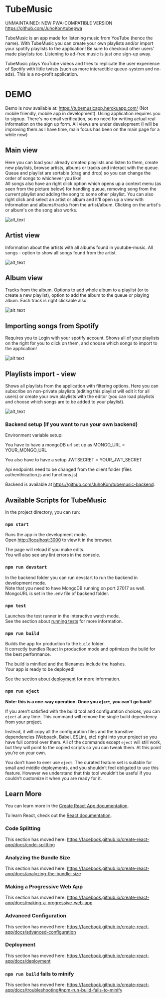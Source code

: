 # TubeMusic

UNMAINTAINED: NEW PWA-COMPATIBLE VERSION https://github.com/JuhoKon/tubepwa

TubeMusic is an app made for listening music from YouTube (hence the name). With TubeMusic you can create your own playlists and/or import your spotify playlists to the application! Be sure to checkout other users' made playlists too. Listening to ad-free music is just one sign-up away.

TubeMusic plays YouTube videos and tries to replicate the user experience of Spotify with little twists (such as more interactible queue-system and no-ads). This is a no-profit application.

# DEMO

Demo is now available at: https://tubemusicapp.herokuapp.com/ (Not mobile friendly, mobile app in development). Using application requires you to signup. There's no email verification, so no need for writing actual real information on the sign up form. All views are under development (I will be improving them as I have time, main focus has been on the main page for a while now)

## Main view

Here you can load your already created playlists and listen to them, create new playlists, browse artists, albums or tracks and interact with the queue. Queue and playlist are sortable (drag and drop) so you can change the order of songs to whichever you like! <br />
All songs also have an right click option which opens up a context menu (as seen from the picture below) for handling queue, removing song from the current playlist and adding the song to some other playlist. You can also right click and select an artist or album and it'll open up a view with information and albums/tracks from the artist/album. Clicking on the artist's or album's on the song also works.<br />

![alt_text](https://i.ibb.co/ZM9B3n3/kuva333.png)

## Artist view

Information about the artists with all albums found in youtube-music. All songs - option to show all songs found from the artist.<br />

![alt_text](https://i.ibb.co/zZ9P7pN/kuva3.png)

## Album view

Tracks from the album. Options to add whole album to a playlist (or to create a new playlist), option to add the album to the queue or playing album. Each track is right clickable also.<br />

![alt_text](https://i.ibb.co/c28ND5v/kuva55.png)

## Importing songs from Spotify

Requires you to Login with your spotify account. Shows all of your playlists on the right for you to click on them, and choose which songs to import to the application!<br />

![alt text](https://i.ibb.co/Wnhh1QG/kuva1.png)

## Playlists import - view

Shows all playlists from the application with filtering options. Here you can subscribe on non-private playlists (editing this playlist will edit it for all users) or create your own playlists with the editor (you can load playlists and choose which songs are to be added to your playlist).<br />

![alt_text](https://i.ibb.co/5TqBNv8/123123.png)

### Backend setup (If you want to run your own backend)

Environment variable setup:

You have to have a mongoDB url set up as MONGO_URL = YOUR_MONGO_URL

You also have to have a setup JWTSECRET = YOUR_JWT_SECRET

Api endpoints need to be changed from the client folder (files authenthication.js and functions.js)

Backend is available at https://github.com/JuhoKon/tubemusic-backend.

## Available Scripts for TubeMusic

In the project directory, you can run:

### `npm start`

Runs the app in the development mode.<br />
Open [http://localhost:3000](http://localhost:3000) to view it in the browser.

The page will reload if you make edits.<br />
You will also see any lint errors in the console.

### `npm run devstart`

In the backend folder you can run devstart to run the backend in development mode.<br />
Note that you need to have MongoDB running on port 27017 as well. MongoURL is set in the .env file of backend folder.

### `npm test`

Launches the test runner in the interactive watch mode.<br />
See the section about [running tests](https://facebook.github.io/create-react-app/docs/running-tests) for more information.

### `npm run build`

Builds the app for production to the `build` folder.<br />
It correctly bundles React in production mode and optimizes the build for the best performance.

The build is minified and the filenames include the hashes.<br />
Your app is ready to be deployed!

See the section about [deployment](https://facebook.github.io/create-react-app/docs/deployment) for more information.

### `npm run eject`

**Note: this is a one-way operation. Once you `eject`, you can’t go back!**

If you aren’t satisfied with the build tool and configuration choices, you can `eject` at any time. This command will remove the single build dependency from your project.

Instead, it will copy all the configuration files and the transitive dependencies (Webpack, Babel, ESLint, etc) right into your project so you have full control over them. All of the commands except `eject` will still work, but they will point to the copied scripts so you can tweak them. At this point you’re on your own.

You don’t have to ever use `eject`. The curated feature set is suitable for small and middle deployments, and you shouldn’t feel obligated to use this feature. However we understand that this tool wouldn’t be useful if you couldn’t customize it when you are ready for it.

## Learn More

You can learn more in the [Create React App documentation](https://facebook.github.io/create-react-app/docs/getting-started).

To learn React, check out the [React documentation](https://reactjs.org/).

### Code Splitting

This section has moved here: https://facebook.github.io/create-react-app/docs/code-splitting

### Analyzing the Bundle Size

This section has moved here: https://facebook.github.io/create-react-app/docs/analyzing-the-bundle-size

### Making a Progressive Web App

This section has moved here: https://facebook.github.io/create-react-app/docs/making-a-progressive-web-app

### Advanced Configuration

This section has moved here: https://facebook.github.io/create-react-app/docs/advanced-configuration

### Deployment

This section has moved here: https://facebook.github.io/create-react-app/docs/deployment

### `npm run build` fails to minify

This section has moved here: https://facebook.github.io/create-react-app/docs/troubleshooting#npm-run-build-fails-to-minify
